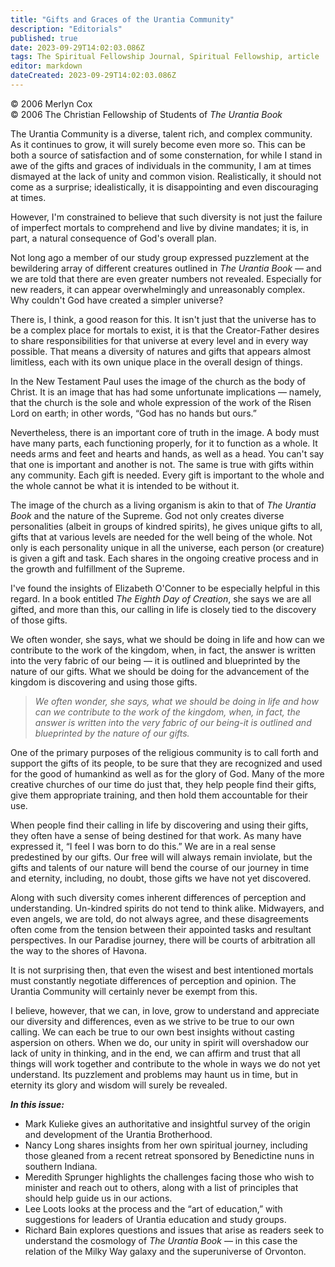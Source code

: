 ```yaml
---
title: "Gifts and Graces of the Urantia Community"
description: "Editorials"
published: true
date: 2023-09-29T14:02:03.086Z
tags: The Spiritual Fellowship Journal, Spiritual Fellowship, article
editor: markdown
dateCreated: 2023-09-29T14:02:03.086Z
---
```


<p class="v-card v-sheet theme--light gray lighten-3 px-2">© 2006 Merlyn Cox<br>© 2006 The Christian Fellowship of Students of <i>The Urantia Book</i></p>

The Urantia Community is a diverse, talent rich, and complex community. As it continues to grow, it will surely become even more so. This can be both a source of satisfaction and of some consternation, for while I stand in awe of the gifts and graces of individuals in the community, I am at times dismayed at the lack of unity and common vision. Realistically, it should not come as a surprise; idealistically, it is disappointing and even discouraging at times.

However, I'm constrained to believe that such diversity is not just the failure of imperfect mortals to comprehend and live by divine mandates; it is, in part, a natural consequence of God's overall plan.

Not long ago a member of our study group expressed puzzlement at the bewildering array of different creatures outlined in _The Urantia Book_ — and we are told that there are even greater numbers not revealed. Especially for new readers, it can appear overwhelmingly and unreasonably complex. Why couldn't God have created a simpler universe?

There is, I think, a good reason for this. It isn't just that the universe has to be a complex place for mortals to exist, it is that the Creator-Father desires to share responsibilities for that universe at every level and in every way possible. That means a diversity of natures and gifts that appears almost limitless, each with its own unique place in the overall design of things.

In the New Testament Paul uses the image of the church as the body of Christ. It is an image that has had some unfortunate implications — namely, that the church is the sole and whole expression of the work of the Risen Lord on earth; in other words, “God has no hands but ours.”

Nevertheless, there is an important core of truth in the image. A body must have many parts, each functioning properly, for it to function as a whole. It needs arms and feet and hearts and hands, as well as a head. You can't say that one is important and another is not. The same is true with gifts within any community. Each gift is needed. Every gift is important to the whole and the whole cannot be what it is intended to be without it.

The image of the church as a living organism is akin to that of _The Urantia Book_ and the nature of the Supreme. God not only creates diverse personalities (albeit in groups of kindred spirits), he gives unique gifts to all, gifts that at various levels are needed for the well being of the whole. Not only is each personality unique in all the universe, each person (or creature) is given a gift and task. Each shares in the ongoing creative process and in the growth and fulfillment of the Supreme.

I've found the insights of Elizabeth O'Conner to be especially helpful in this regard. In a book entitled _The Eighth Day of Creation_, she says we are all gifted, and more than this, our calling in life is closely tied to the discovery of those gifts.

We often wonder, she says, what we should be doing in life and how can we contribute to the work of the kingdom, when, in fact, the answer is written into the very fabric of our being — it is outlined and blueprinted by the nature of our gifts. What we should be doing for the advancement of the kingdom is discovering and using those gifts.

> _We often wonder, she says, what we should be doing in life and how can we contribute to the work of the kingdom, when, in fact, the answer is written into the very fabric of our being-it is outlined and blueprinted by the nature of our gifts._

One of the primary purposes of the religious community is to call forth and support the gifts of its people, to be sure that they are recognized and used for the good of humankind as well as for the glory of God. Many of the more creative churches of our time do just that, they help people find their gifts, give them appropriate training, and then hold them accountable for their use.

When people find their calling in life by discovering and using their gifts, they often have a sense of being destined for that work. As many have expressed it, “I feel I was born to do this.” We are in a real sense predestined by our gifts. Our free will will always remain inviolate, but the gifts and talents of our nature will bend the course of our journey in time and eternity, including, no doubt, those gifts we have not yet discovered.

Along with such diversity comes inherent differences of perception and understanding. Un-kindred spirits do not tend to think alike. Midwayers, and even angels, we are told, do not always agree, and these disagreements often come from the tension between their appointed tasks and resultant perspectives. In our Paradise journey, there will be courts of arbitration all the way to the shores of Havona.

It is not surprising then, that even the wisest and best intentioned mortals must constantly negotiate differences of perception and opinion. The Urantia Community will certainly never be exempt from this.

I believe, however, that we can, in love, grow to understand and appreciate our diversity and differences, even as we strive to be true to our own calling. We can each be true to our own best insights without casting aspersion on others. When we do, our unity in spirit will overshadow our lack of unity in thinking, and in the end, we can affirm and trust that all things will work together and contribute to the whole in ways we do not yet understand. Its puzzlement and problems may haunt us in time, but in eternity its glory and wisdom will surely be revealed.


***In this issue:***

- Mark Kulieke gives an authoritative and insightful survey of the origin and development of the Urantia Brotherhood.
- Nancy Long shares insights from her own spiritual journey, including those gleaned from a recent retreat sponsored by Benedictine nuns in southern Indiana.
- Meredith Sprunger highlights the challenges facing those who wish to minister and reach out to others, along with a list of principles that should help guide us in our actions.
- Lee Loots looks at the process and the “art of education,” with suggestions for leaders of Urantia education and study groups.
- Richard Bain explores questions and issues that arise as readers seek to understand the cosmology of _The Urantia Book_ — in this case the relation of the Milky Way galaxy and the superuniverse of Orvonton.